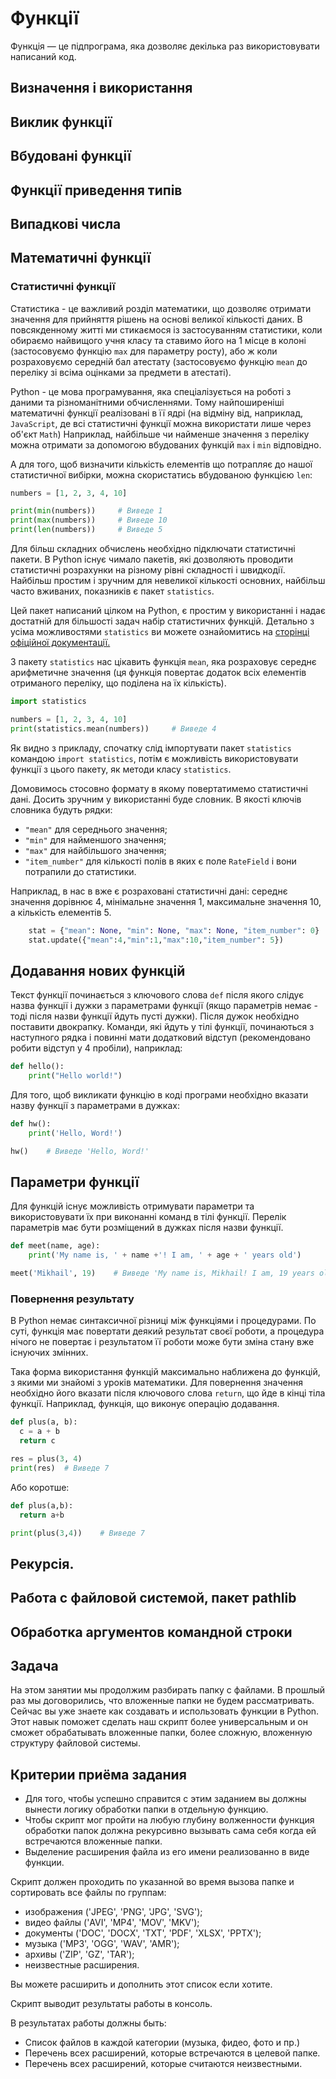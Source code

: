 # Функції
Функція &mdash; це підпрограма, яка дозволяє декілька раз використовувати написаний код.

## Визначення і використання
## Виклик функції 
## Вбудовані функції
## Функції приведення типів
## Випадкові числа
## Математичні функції
### Статистичні функції
Статистика - це важливий розділ математики, що дозволяє отримати значення для прийняття рішень на основі великої кількості даних. В повсякденному житті ми стикаємося із застосуванням статистики, коли обираємо найвищого учня класу та ставимо його на 1 місце в колоні (застосовуємо функцію `max` для параметру росту), або ж коли розраховуємо середній бал атестату (застосовуємо функцію `mean` до переліку зі всіма оцінками за предмети в атестаті).

Python - це мова програмування, яка спеціалізується на роботі з даними та різноманітними обчисленнями. Тому найпоширеніші математичні функції реалізовані в її ядрі (на відміну від, наприклад, `JavaScript`, де всі статистичні функції можна використати лише через об'єкт `Math`)
Наприклад, найбільше чи найменше значення з  переліку можна отримати за допомогою вбудованих функцій `max` і `min` відповідно.

А для того, щоб визначити кількість елементів що потрапляє до нашої статистичної вибірки, можна скористатись вбудованою 
функцією `len`:
```python
numbers = [1, 2, 3, 4, 10]

print(min(numbers))     # Виведе 1
print(max(numbers))     # Виведе 10
print(len(numbers))     # Виведе 5
```

Для більш складних обчислень необхідно підключати статистичні пакети. В Python існує чимало пакетів, які дозволяють проводити статистичні розрахунки на різному рівні складності і швидкодії.
Найбільш простим і зручним для невеликої кількості основних, найбільш часто вживаних, показників є пакет `statistics`.

Цей пакет написаний цілком на Python, є простим у використанні і надає достатній для
більшості задач набір статистичних функцій. Детально з усіма можливостями `statistics` ви можете ознайомитись на 
[сторінці офіційної документації.](https://docs.python.org/3/library/statistics.html)

З пакету `statistics` нас цікавить функція `mean`, яка розраховує середнє арифметичне значення (ця функція повертає додаток всіх елементів отриманого переліку, що поділена на їх кількість).

```python
import statistics

numbers = [1, 2, 3, 4, 10]
print(statistics.mean(numbers))     # Виведе 4
```
Як видно з прикладу, спочатку слід імпортувати пакет `statistics` командою `import statistics`, потім є можливість
використовувати функції з цього пакету, як методи класу `statistics`.



Домовимось стосовно формату в якому повертатимемо статистичні дані. Досить зручним у використанні буде словник. 
В якості ключів словника будуть рядки:
* `"mean"` для середнього значення;
* `"min"` для найменшого значення;
* `"max"` для найбільшого значення;
* `"item_number"` для кількості полів в яких є поле `RateField` і вони потрапили до статистики.

Наприклад, в нас в вже є розраховані статистичні дані: середнє значення дорівнює 4, мінімальне значення 1, максимальне значення 10, а кількість елементів 5.
```python
    stat = {"mean": None, "min": None, "max": None, "item_number": 0}
    stat.update({"mean":4,"min":1,"max":10,"item_number": 5})
```

## Додавання нових функцій
Текст функції починається з ключового слова `def` після якого слідує назва функції і дужки з параметрами функції 
(якщо параметрів немає - тоді після назви функції йдуть пусті дужки). Після дужок необхідно поставити двокрапку.
Команди, які йдуть у тілі функції, починаються з наступного рядка і повинні мати додатковий відступ 
(рекомендовано робити відступ у 4 пробіли), наприклад:
```python
def hello():
    print("Hello world!")
```

Для того, щоб викликати функцію в коді програми необхідно вказати назву функції з параметрами в дужках:
```python
def hw():    
    print('Hello, Word!')

hw()    # Виведе 'Hello, Word!'
```

## Параметри функції
Для функцій існує можливість отримувати параметри та використовувати їх при виконанні команд в тілі функції. 
Перелік параметрів має бути розміщений в дужках після назви функції. 

```python
def meet(name, age):    
    print('My name is, ' + name +'! I am, ' + age + ' years old')

meet('Mikhail', 19)    # Виведе 'My name is, Mikhail! I am, 19 years old'
```

### Повернення результату
В Python немає синтаксичної різниці між функціями і процедурами. По суті, функція має повертати деякий результат своєї
роботи, а процедура нічого не повертає і результатом її роботи може бути зміна стану вже існуючих змінних.

Така форма використання функцій максимально наближена до функцій, з якими ми знайомі з уроків математики. 
Для повернення значення необхідно його вказати після ключового слова `return`, що йде в кінці тіла функції.
Наприклад, функція, що виконує операцію додавання.
```python
def plus(a, b):
  c = a + b
  return c

res = plus(3, 4)
print(res)  # Виведе 7 
```

Або коротше:
```python
def plus(a,b):
  return a+b

print(plus(3,4))    # Виведе 7
```

## Рекурсія. 

## Работа с файловой системой, пакет pathlib

## Обработка аргументов командной строки

## Задача

На этом занятии мы продолжим разбирать папку с файлами. В прошлый раз мы договорились, что вложенные папки не будем
рассматривать. Сейчас вы уже знаете как создавать и использовать функции в Python. Этот навык поможет сделать наш
скрипт более универсальным и он сможет обрабатывать вложенные папки, более сложную, вложенную структуру файловой
системы.

## Критерии приёма задания

* Для того, чтобы успешно справится с этим заданием вы должны вынести логику обработки папки в отдельную функцию.
* Чтобы скрипт мог пройти на любую глубину волженности функция обработки папок должна рекурсивно вызывать сама себя 
    когда ей встречаются вложенные папки.
* Выделение расширения файла из его имени реализованно в виде функции.

Скрипт должен проходить по указанной во время вызова папке и сортировать все файлы по группам:
* изображения ('JPEG', 'PNG', 'JPG', 'SVG');
* видео файлы ('AVI', 'MP4', 'MOV', 'MKV');
* документы ('DOC', 'DOCX', 'TXT', 'PDF', 'XLSX', 'PPTX');
* музыка ('MP3', 'OGG', 'WAV', 'AMR');
* архивы ('ZIP', 'GZ', 'TAR');
* неизвестные расширения.

Вы можете расширить и дополнить этот список если хотите.

Скрипт выводит результаты работы в консоль. 

В результатах работы должны быть:
* Список файлов в каждой категории (музыка, фидео, фото и пр.)
* Перечень всех расширений, которые встречаются в целевой папке.
* Перечень всех расширений, которые считаются неизвестными.
